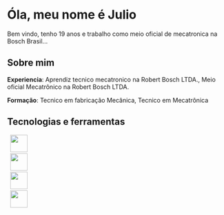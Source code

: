 # Óla, meu nome é Julio
Bem vindo, tenho 19 anos e trabalho como meio oficial de mecatronica na Bosch Brasil...

## Sobre mim
**Experiencia**: Aprendiz tecnico mecatronico na Robert Bosch LTDA., Meio oficial Mecatrônico na Robert Bosch LTDA.

**Formação**: Tecnico em fabricação Mecânica, Tecnico em Mecatrônica


## Tecnologias e ferramentas
<code> <img Width=40px 
src="https://cdn.jsdelivr.net/gh/devicons/devicon@latest/icons/python/python-original.svg" /> </code>
<code> <img Width=40px 
src="https://cdn.jsdelivr.net/gh/devicons/devicon@latest/icons/qt/qt-original.svg" /> </code>
<code> <img Width=40px 
src="https://cdn.jsdelivr.net/gh/devicons/devicon@latest/icons/raspberrypi/raspberrypi-original.svg" /> </code>
<code> <img Width=40px 
src="https://cdn.jsdelivr.net/gh/devicons/devicon@latest/icons/arduino/arduino-original.svg" /> </code>
          
          
          
          
